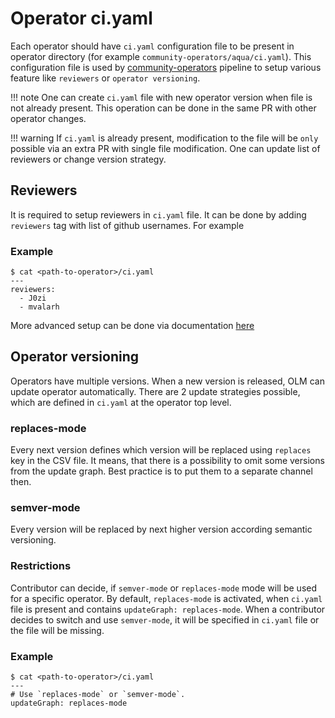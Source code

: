 # Operator ci.yaml

Each operator should have `ci.yaml` configuration file to be present in operator directory (for example `community-operators/aqua/ci.yaml`). This configuration file is used by [community-operators](https://github.com/operator-framework/community-operators) pipeline to setup various feature like `reviewers` or `operator versioning`.

!!! note
    One can create `ci.yaml` file with new operator version when file is not already present. This operation can be done in the same PR with other operator changes. 

!!! warning
    If `ci.yaml` is already present, modification to the file will be `only` possible via an extra PR with single file modification. One can update list of reviewers or change version strategy.

## Reviewers

It is required to setup reviewers in `ci.yaml` file. It can be done by adding `reviewers` tag with list of github usernames. For example

### Example
```
$ cat <path-to-operator>/ci.yaml
---
reviewers:
  - J0zi 
  - mvalarh
```
More advanced setup can be done via documentation [here](https://github.com/kentaro-m/auto-assign-action#single-reviewers-list)


## Operator versioning
Operators have multiple versions. When a new version is released, OLM can update operator automatically. There are 2 update strategies possible, which are defined in `ci.yaml` at the operator top level.

### replaces-mode
Every next version defines which version will be replaced using `replaces` key in the CSV file. It means, that there is a possibility to omit some versions from the update graph. Best practice is to put them to a separate channel then.

### semver-mode
Every version will be replaced by next higher version according semantic versioning.

### Restrictions
Contributor can decide, if `semver-mode` or `replaces-mode` mode will be used for a specific operator. By default, `replaces-mode` is activated, when `ci.yaml` file is present and contains `updateGraph: replaces-mode`. When a contributor decides to switch and use `semver-mode`, it will be specified in `ci.yaml` file or the file will be missing.

### Example
```
$ cat <path-to-operator>/ci.yaml
---
# Use `replaces-mode` or `semver-mode`.
updateGraph: replaces-mode
```